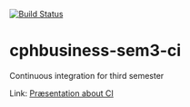 [![Build Status](https://travis-ci.org/NikiSkaarup/cphbusiness-sem3-ci.svg?branch=master)](https://travis-ci.org/NikiSkaarup/cphbusiness-sem3-ci)

# cphbusiness-sem3-ci
Continuous integration for third semester

Link: [Præsentation about CI](https://jegp.github.io/cphbusiness-sem3-ci/presentation.html#/)
